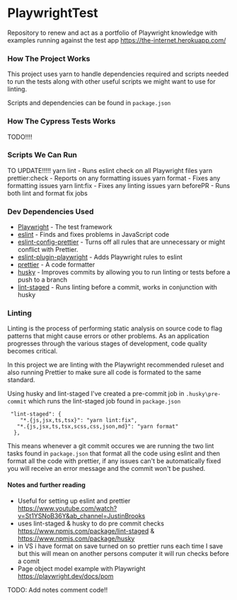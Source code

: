 # PlaywrightTest

Repository to renew and act as a portfolio of Playwright knowledge with examples running against the test app https://the-internet.herokuapp.com/

### How The Project Works

This project uses yarn to handle dependencies required and scripts needed to run the tests along with other useful scripts we might want to use for linting.

Scripts and dependencies can be found in `package.json`

### How The Cypress Tests Works

TODO!!!!

### Scripts We Can Run

TO UPDATE!!!!!
yarn lint - Runs eslint check on all Playwright files
yarn prettier:check - Reports on any formatting issues
yarn format - Fixes any formatting issues
yarn lint:fix - Fixes any linting issues
yarn beforePR - Runs both lint and format fix jobs

### Dev Dependencies Used

- [Playwright](https://playwright.dev/) - The test framework
- [eslint](https://eslint.org/) - Finds and fixes problems in JavaScript code
- [eslint-config-prettier](https://github.com/prettier/eslint-config-prettier) - Turns off all rules that are unnecessary or might conflict with Prettier.
- [eslint-plugin-playwright](https://github.com/playwright-community/eslint-plugin-playwright#readme) - Adds Playwright rules to eslint
- [prettier](https://prettier.io/) - A code formatter
- [husky](https://typicode.github.io/husky/) - Improves commits by allowing you to run linting or tests before a push to a branch
- [lint-staged](https://github.com/okonet/lint-staged) - Runs linting before a commit, works in conjunction with husky

### Linting

Linting is the process of performing static analysis on source code to flag patterns that might cause errors or other problems. As an application progresses through the various stages of development, code quality becomes critical.

In this project we are linting with the Playwright recommended ruleset and also running Prettier to make sure all code is formated to the same standard.

Using husky and lint-staged I've created a pre-commit job in `.husky\pre-commit` which runs the lint-staged job found in `package.json`

     "lint-staged": {
        "*.{js,jsx,ts,tsx}": "yarn lint:fix",
       "*.{js,jsx,ts,tsx,scss,css,json,md}": "yarn format"
      },

This means whenever a git commit occures we are running the two lint tasks found in `package.json` that format all the code using eslint and then format all the code with prettier, if any issues can't be automatically fixed you will receive an error message and the commit won't be pushed.

#### Notes and further reading

- Useful for setting up eslint and prettier https://www.youtube.com/watch?v=St1YSNoB36Y&ab_channel=JustinBrooks
- uses lint-staged & husky to do pre commit checks https://www.npmjs.com/package/lint-staged & https://www.npmjs.com/package/husky
- in VS i have format on save turned on so prettier runs each time I save but this will mean on another persons computer it will run checks before a comit
- Page object model example with Playwright https://playwright.dev/docs/pom

TODO:
Add notes comment code!!
